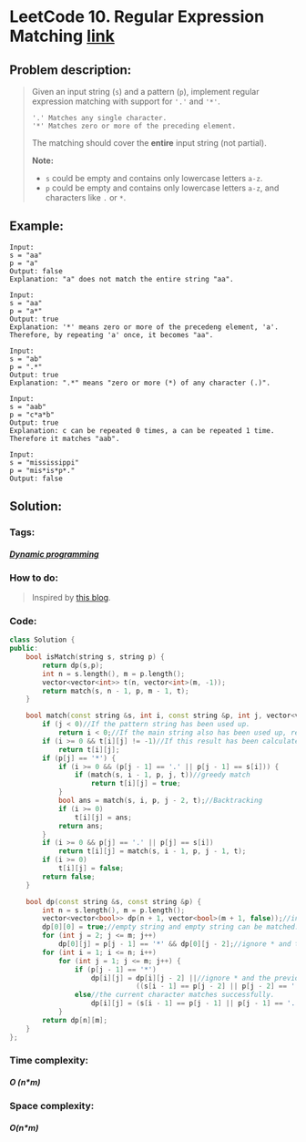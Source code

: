 # LeetCode 10. Regular Expression Matching [link](https://leetcode.com/problems/regular-expression-matching/)

## Problem description:

> Given an input string (`s`) and a pattern (`p`), implement regular expression matching with support for `'.'` and `'*'`.
>
> ```
> '.' Matches any single character.
> '*' Matches zero or more of the preceding element.
> ```
>
> The matching should cover the **entire** input string (not partial).
>
> **Note:**
>
> - `s` could be empty and contains only lowercase letters `a-z`.
> - `p` could be empty and contains only lowercase letters `a-z`, and characters like `.` or `*`.

## Example:

```
Input:
s = "aa"
p = "a"
Output: false
Explanation: "a" does not match the entire string "aa".

Input:
s = "aa"
p = "a*"
Output: true
Explanation: '*' means zero or more of the precedeng element, 'a'. Therefore, by repeating 'a' once, it becomes "aa".

Input:
s = "ab"
p = ".*"
Output: true
Explanation: ".*" means "zero or more (*) of any character (.)".

Input:
s = "aab"
p = "c*a*b"
Output: true
Explanation: c can be repeated 0 times, a can be repeated 1 time. Therefore it matches "aab".

Input:
s = "mississippi"
p = "mis*is*p*."
Output: false
```

## Solution:

### Tags:

#### *[Dynamic programming](https://github.com/yang-233/Algorithm-note/tree/master/Dynamic%20planning)* 

### How to do:

> Inspired by [this blog](https://blog.csdn.net/hk2291976/article/details/51165010).
>
>

### Code:

```c++
class Solution {
public:
    bool isMatch(string s, string p) {
        return dp(s,p);
        int n = s.length(), m = p.length();
        vector<vector<int>> t(n, vector<int>(m, -1));
        return match(s, n - 1, p, m - 1, t);
    }

    bool match(const string &s, int i, const string &p, int j, vector<vector<int>> &t) {
        if (j < 0)//If the pattern string has been used up.
            return i < 0;//If the main string also has been used up, return true.
        if (i >= 0 && t[i][j] != -1)//If this result has been calculated, return the result.
            return t[i][j];
        if (p[j] == '*') {
            if (i >= 0 && (p[j - 1] == '.' || p[j - 1] == s[i])) {
                if (match(s, i - 1, p, j, t))//greedy match
                    return t[i][j] = true;
            }
            bool ans = match(s, i, p, j - 2, t);//Backtracking
            if (i >= 0)
                t[i][j] = ans;
            return ans;
        }
        if (i >= 0 && p[j] == '.' || p[j] == s[i])
            return t[i][j] = match(s, i - 1, p, j - 1, t);
        if (i >= 0)
            t[i][j] = false;
        return false;
    }

    bool dp(const string &s, const string &p) {
        int n = s.length(), m = p.length();
        vector<vector<bool>> dp(n + 1, vector<bool>(m + 1, false));//initialize to false
        dp[0][0] = true;//empty string and empty string can be matched.
        for (int j = 2; j <= m; j++)
            dp[0][j] = p[j - 1] == '*' && dp[0][j - 2];//ignore * and the previous char
        for (int i = 1; i <= n; i++)
            for (int j = 1; j <= m; j++) {
                if (p[j - 1] == '*')
                    dp[i][j] = dp[i][j - 2] ||//ignore * and the previous char
                               ((s[i - 1] == p[j - 2] || p[j - 2] == '.') && dp[i - 1][j]);//greedy match.
                else//the current character matches successfully.
                    dp[i][j] = (s[i - 1] == p[j - 1] || p[j - 1] == '.') && dp[i - 1][j - 1];
            }
        return dp[n][m];
    }
};
```

### Time complexity:

#### *O (n\*m)*

### Space complexity:

#### *O(n\*m)*

